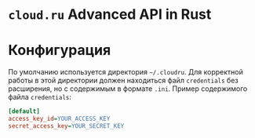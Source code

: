 # `cloud.ru` Advanced API in Rust

# Конфигурация

По умолчанию используется директория `~/.cloudru`. Для корректной работы в этой директории должен находиться файл `credentials` без расширения, но с содержимым в формате `.ini`. 
Пример содержимого файла `credentials`:

```ini
[default]
access_key_id=YOUR_ACCESS_KEY
secret_access_key=YOUR_SECRET_KEY
```